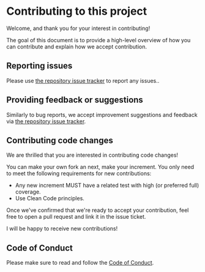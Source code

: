 # Contributing to this project

Welcome, and thank you for your interest in contributing!

The goal of this document is to provide a high-level overview of
how you can contribute and explain how we accept contribution.

## Reporting issues

Please use [the repository issue tracker](https://github.com/sir-gon/algorithm-exercises-ts/issues)
to report any issues..

## Providing feedback or suggestions

Similarly to bug reports, we accept improvement suggestions and feedback via
[the repository issue tracker](https://github.com/sir-gon/algorithm-exercises-ts/issues).

## Contributing code changes

We are thrilled that you are interested in contributing code changes!

You can make your own fork an next, make your increment.
You only need to meet the following requirements for new contributions:

* Any new increment MUST have a related test
with high (or preferred full) coverage.
* Use Clean Code principles.

Once we've confirmed that we're ready to accept your contribution,
feel free to open a pull request and link it in the issue ticket.

I will be happy to receive new contributions!

## Code of Conduct

Please make sure to read and follow the [Code of Conduct](./CODE_OF_CONDUCT.md).
